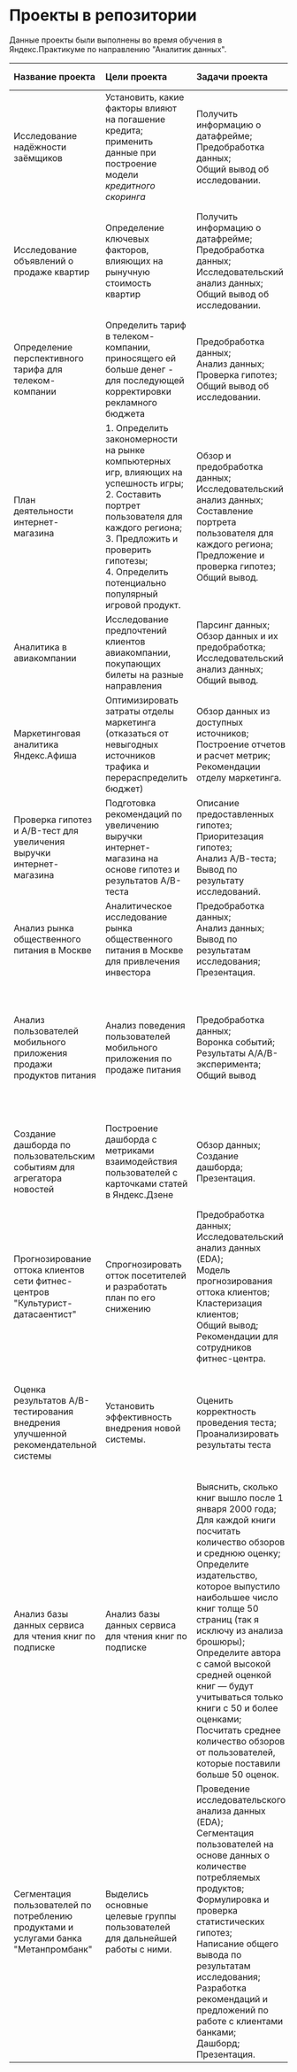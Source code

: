 # Проекты в репозитории
Данные проекты были выполнены во время обучения в Яндекс.Практикуме по направлению "Аналитик данных".

| Название проекта | Цели проекта | Задачи проекта |	Навыки и инструменты | Ссылка |
| :--------------- | :----------- | :------------- | :-------------------- | :----- |
| Исследование надёжности заёмщиков | Установить, какие факторы влияют на погашение кредита; применить данные при построение модели *кредитного скоринга*  | Получить информацию о датафрейме;</br> Предобработка данных;</br> Общий вывод об исследовании. | Python, Pandas, PyMystem3, лемматизация, предобработка данных | [bank_clients][1] |
| Исследование объявлений о продаже квартир | Определение ключевых факторов, влияющих на рынучную стоимость квартир | Получить информацию о датафрейме;</br> Предобработка данных;</br> Исследовательский анализ данных;</br> Общий вывод об исследовании. | Python, Pandas, Numpy, Matplotlib, Datetime, Collection, визуализация данных, исследовательский анализ данных, предобработка данных | [flat_project][2] |
| Определение перспективного тарифа для телеком-компании | Определить тариф в телеком-компании, приносящего ей больше денег - для последующей корректировки рекламного бюджета | Предобработка данных;</br> Анализ данных;</br> Проверка гипотез;</br> Общий вывод об исследовании. | Python, Pandas, Numpy, Matplotlib, Seaborn, Math, Scipy, описательная статистика, проверка статистических гипотез | [telekom_project][3] |
| План деятельности интернет-магазина | 1. Определить закономерности на рынке компьютерных игр, влияющих на успешность игры;</br> 2. Составить портрет пользователя для каждого региона;</br> 3. Предложить и проверить гипотезы;</br> 4. Определить потенциально популярный игровой продукт.</br> | Обзор и предобработка данных;</br> Исследовательский анализ данных;</br> Составление портрета пользователя для каждого региона;</br> Предложение и проверка гипотез;</br> Общий вывод. | Python, Pandas, Numpy, Matplotlib, Seaborn, PyMystem3, Scipy, исследовательский анализ данных, описательная статистика, предобработка данных, проверка статистических гипотез | [game_project][4] |
| Аналитика в авиакомпании | Исследование предпочтений клиентов авиакомпании, покупающих билеты на разные направления | Парсинг данных;</br> Обзор данных и их предобработка;</br> Исследовательский анализ данных;</br> Общий вывод. | Python, Pandas, Numpy, SQL, Requests, BeautifulSoup, Matplotlib, Seaborn, Basemap | [avia_project][5] |
| Маркетинговая аналитика Яндекс.Афиша | Оптимизировать затраты отделы маркетинга (отказаться от невыгодных источников трафика и перераспределить бюджет) | Обзор данных из доступных источников;</br> Построение отчетов и расчет метрик;</br> Рекомендации отделу маркетинга. | Python, Random, DateTime, Math, Pandas, Numpy, Matplotlib, Seaborn, когортный анализ, продуктовые метрики, юнит-экономика | [afisha_project][6] |
| Проверка гипотез и A/B-тест для увеличения выручки интернет-магазина | Подготовка рекомендаций по увеличению выручки интернет-магазина на основе гипотез и результатов A/B-теста | Описание предоставленных гипотез;</br> Приоритезация гипотез;</br> Анализ А/В-теста;</br> Вывод по результату исследований. | Python, Pandas, Numpy, Matplotlib, Seaborn, Scipy, Datetime, A/B-тестирование, проверка статистических гипотез | [ecommerce_project][7] |
| Анализ рынка общественного питания в Москве | Аналитическое исследование рынка общественного питания в Москве для привлечения инвестора | Предобработка данных;</br> Анализ данных;</br> Вывод по результатам исследования;</br> Презентация. | Python, Pandas, Numpy, openpyxl, Warnings, Requests, BytesIO, Plotly, визуализация данных | [cafe_project][8] |
| Анализ пользователей мобильного приложения продажи продуктов питания | Анализ поведения пользователей мобильного приложения по продаже питания | Предобработка данных;</br> Воронка событий;</br> Результаты А/А/В-эксперимента;</br> Общий вывод | Python, Pandas, Numpy, Matplotlib, Plotly, Math, Scipy, A/B-тестирование, визуализация данных, проверка статистических гипотез, продуктовые метрики, событийная аналитика | [mobile_app][9] |
| Создание дашборда по пользовательским событиям для агрегатора новостей | Построение дашборда с метриками взаимодействия пользователей с карточками статей в Яндекс.Дзене | Обзор данных;</br> Создание дашборда;</br> Презентация. | Python, PostgreSQL, SQLAlchemy, Tableau, dash, построение дашбордов, продуктовые метрики | [dzen_dash][10] |
| Прогнозирование оттока клиентов сети фитнес-центров "Культурист-датасаентист" | Cпрогнозировать отток посетителей и разработать план по его снижению | Предобработка данных;</br> Исследовательский анализ данных (EDA);</br> Модель прогнозирования оттока клиентов;</br> Кластеризация клиентов;</br> Общий вывод;</br> Рекомендации для сотрудников фитнес-центра. | Python, Pandas, Math, Numpy, Matplotlib, Seaborn, Scikit-learn, Scipy, классификация, кластеризация, машинное обучение | [gym_project][11] |
| Оценка результатов A/B-тестирования внедрения улучшенной рекомендательной системы | Установить эффективность внедрения новой системы. | Оценить корректность проведения теста;</br> Проанализировать результаты теста | Python, Pandas, Numpy, Matplotlib, Seaborn, Plotly, Scipy, A/B-тестирование, проверка статистических гипотез, событийная аналитика | [ab_project][12] |
| Анализ базы данных сервиса для чтения книг по подписке | Анализ базы данных сервиса для чтения книг по подписке | Выяснить, сколько книг вышло после 1 января 2000 года;</br> Для каждой книги посчитать количество обзоров и среднюю оценку;</br> Определите издательство, которое выпустило наибольшее число книг толще 50 страниц (так я исключу из анализа брошюры);</br> Определите автора с самой высокой средней оценкой книг — будут учитываться только книги с 50 и более оценками;</br> Посчитать среднее количество обзоров от пользователей, которые поставили больше 50 оценок.| Python, Pandas, PostgreSQL, SQLAlchemy | [books_sql][13] |
| Сегментация пользователей по потреблению продуктами и услугами банка "Метанпромбанк" |  Выделись основные целевые группы пользователей для дальнейшей работы с ними. | Проведение исследовательского анализа данных (EDA);</br> Сегментация пользователей на основе данных о количестве потребляемых продуктов;</br> Формулировка и проверка статистических гипотез;</br> Написание общего вывода по результатам исследования;</br> Разработка рекомендаций и предложений по работе с клиентами банками;</br> Дашборд;</br> Презентация. | Python, Pandas, Numpy, PyMystem3, Matplotlib, Seaborn, Scipy, Tableau, предобработка данных, лемматизация, классификация, проверка статистических гипотез, продуктовые метрики, визуализация данных, построение дашбордов | [bank_project][14]

[1]:https://github.com/StHorse/Yandex-Practicum-Projects/bank_clients
[2]:https://github.com/StHorse/Yandex-Practicum-Projects/tree/flat_project
[3]:https://github.com/StHorse/Yandex-Practicum-Projects/tree/telekom_project
[4]:https://github.com/StHorse/Yandex-Practicum-Projects/tree/game_project
[5]:https://github.com/StHorse/Yandex-Practicum-Projects/tree/avia_project
[6]:https://github.com/StHorse/Yandex-Practicum-Projects/tree/afisha_project
[7]:https://github.com/StHorse/Yandex-Practicum-Projects/tree/ecommerce_project
[8]:https://github.com/StHorse/Yandex-Practicum-Projects/tree/cafe_project
[9]:https://github.com/StHorse/Yandex-Practicum-Projects/tree/mobile_app
[10]:https://github.com/StHorse/Yandex-Practicum-Projects/tree/dzen_dash
[11]:https://github.com/StHorse/Yandex-Practicum-Projects/tree/gym_project
[12]:https://github.com/StHorse/Yandex-Practicum-Projects/tree/ab_project
[13]:https://github.com/StHorse/Yandex-Practicum-Projects/tree/books_sql
[14]:https://github.com/StHorse/Yandex-Practicum-Projects/tree/bank_project
